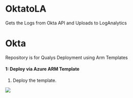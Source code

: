 # OktatoLA
Gets the Logs from Okta API and Uploads to LogAnalytics


# Okta
Repository is for Qualys Deployment using Arm Templates


#### 1: Deploy via Azure ARM Template #####
1.  Deploy the template.

<a href="https://portal.azure.com/#create/Microsoft.Template/uri/https%3A%2F%2Fraw.githubusercontent.com%2Frvanaparthi%2FAzureFunction%2Fmaster%2Fazure-arm-templates%2Fazuredeploy.json" target="_blank">
 <img src="https://aka.ms/deploytoazurebutton""/>
</a>

